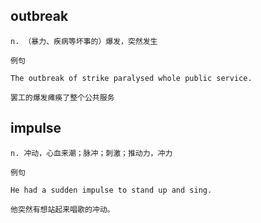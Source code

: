 ## outbreak
```
n. （暴力、疾病等坏事的）爆发，突然发生

例句

The outbreak of strike paralysed whole public service.

罢工的爆发瘫痪了整个公共服务
```
## impulse
```
n. 冲动，心血来潮；脉冲；刺激；推动力，冲力

例句

He had a sudden impulse to stand up and sing.

他突然有想站起来唱歌的冲动。
```